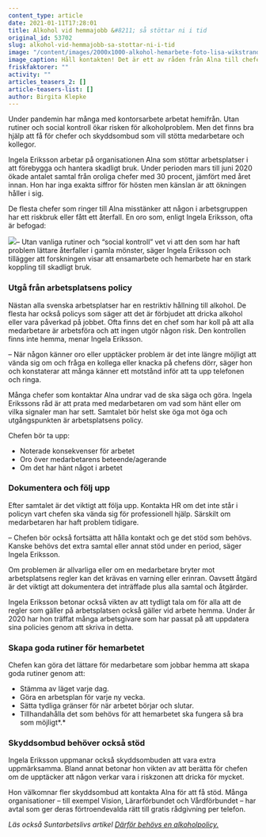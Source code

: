 ```yaml
---
content_type: article
date: 2021-01-11T17:28:01
title: Alkohol vid hemmajobb &#8211; så stöttar ni i tid
original_id: 53702
slug: alkohol-vid-hemmajobb-sa-stottar-ni-i-tid
image: "/content/images/2000x1000-alkohol-hemarbete-foto-lisa-wikstrand-johner.jpg"
image_caption: Håll kontakten! Det är ett av råden från Alna till chefer, för att stötta personer med missbruksrisk när de jobbar hemifrån. En engagerad chef kan göra stor skillnad.
friskfaktorer: ""
activity: ""
articles_teasers_2: []
article-teasers-list: []
author: Birgita Klepke
---
```


Under pandemin har många med kontorsarbete arbetat hemifrån. Utan rutiner och social kontroll ökar risken för alkoholproblem. Men det finns bra hjälp att få för chefer och skyddsombud som vill stötta medarbetare och kollegor.

Ingela Eriksson arbetar på organisationen Alna som stöttar arbetsplatser i att förebygga och hantera skadligt bruk. Under perioden mars till juni 2020 ökade antalet samtal från oroliga chefer med 30 procent, jämfört med året innan. Hon har inga exakta siffror för hösten men känslan är att ökningen håller i sig.

De flesta chefer som ringer till Alna misstänker att någon i arbetsgruppen har ett riskbruk eller fått ett återfall. En oro som, enligt Ingela Eriksson, ofta är befogad:

[![](https://www.suntarbetsliv.se/wp-content/uploads/2021/01/ingela-eriksson-alna.jpg)](https://www.suntarbetsliv.se/wp-content/uploads/2021/01/ingela-eriksson-alna.jpg)– Utan vanliga rutiner och “social kontroll” vet vi att den som har haft problem lättare återfaller i gamla mönster, säger Ingela Eriksson och tillägger att forskningen visar att ensamarbete och hemarbete har en stark koppling till skadligt bruk.

### Utgå från arbetsplatsens policy

Nästan alla svenska arbetsplatser har en restriktiv hållning till alkohol. De flesta har också policys som säger att det är förbjudet att dricka alkohol eller vara påverkad på jobbet. Ofta finns det en chef som har koll på att alla medarbetare är arbetsföra och att ingen utgör någon risk. Den kontrollen finns inte hemma, menar Ingela Eriksson.

– När någon känner oro eller upptäcker problem är det inte längre möjligt att vända sig om och fråga en kollega eller knacka på chefens dörr, säger hon och konstaterar att många känner ett motstånd inför att ta upp telefonen och ringa.

Många chefer som kontaktar Alna undrar vad de ska säga och göra. Ingela Erikssons råd är att prata med medarbetaren om vad som hänt eller om vilka signaler man har sett. Samtalet bör helst ske öga mot öga och utgångspunkten är arbetsplatsens policy.

Chefen bör ta upp:

- Noterade konsekvenser för arbetet
- Oro över medarbetarens beteende/agerande
- Om det har hänt något i arbetet

### Dokumentera och följ upp

Efter samtalet är det viktigt att följa upp. Kontakta HR om det inte står i policyn vart chefen ska vända sig för professionell hjälp. Särskilt om medarbetaren har haft problem tidigare.

– Chefen bör också fortsätta att hålla kontakt och ge det stöd som behövs. Kanske behövs det extra samtal eller annat stöd under en period, säger Ingela Eriksson.

Om problemen är allvarliga eller om en medarbetare bryter mot arbetsplatsens regler kan det krävas en varning eller erinran. Oavsett åtgärd är det viktigt att dokumentera det inträffade plus alla samtal och åtgärder.

Ingela Eriksson betonar också vikten av att tydligt tala om för alla att de regler som gäller på arbetsplatsen också gäller vid arbete hemma. Under år 2020 har hon träffat många arbetsgivare som har passat på att uppdatera sina policies genom att skriva in detta.

### Skapa goda rutiner för hemarbetet

Chefen kan göra det lättare för medarbetare som jobbar hemma att skapa goda rutiner genom att:

- Stämma av läget varje dag.
- Göra en arbetsplan för varje ny vecka.
- Sätta tydliga gränser för när arbetet börjar och slutar.
- Tillhandahålla det som behövs för att hemarbetet ska fungera så bra som möjligt*.*

### Skyddsombud behöver också stöd

Ingela Eriksson uppmanar också skyddsombuden att vara extra uppmärksamma. Bland annat betonar hon vikten av att berätta för chefen om de upptäcker att någon verkar vara i riskzonen att dricka för mycket.

Hon välkomnar fler skyddsombud att kontakta Alna för att få stöd. Många organisationer – till exempel Vision, Lärarförbundet och Vårdförbundet – har avtal som ger deras förtroendevalda rätt till gratis rådgivning per telefon.

_Läs också Suntarbetslivs artikel [Därför behövs en alkoholpolicy.](https://www.suntarbetsliv.se/rapporterat/darfor-behovs-en-alkoholpolicy/)_
